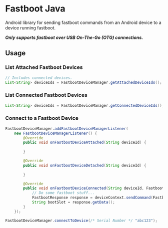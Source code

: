 # Fastboot Java

Android library for sending fastboot commands from an Android device to a device running fastboot.

***Only supports fastboot over USB On-The-Go (OTG) connections.***

## Usage
### List Attached Fastboot Devices
```java
// Includes connected devices.
List<String> deviceIds = FastbootDeviceManager.getAttachedDeviceIds();
```

### List Connected Fastboot Devices
```java
List<String> deviceIds = FastbootDeviceManager.getConnectedDeviceIds();
```

### Connect to a Fastboot Device
```java
FastbootDeviceManager.addFastbootDeviceManagerListener(
    new FastbootDeviceManagerListener() {
        @Override
        public void onFastbootDeviceAttached(String deviceId) {
            
        }

        @Override
        public void onFastbootDeviceDetached(String deviceId) {
            
        }

        @Override
        public void onFastbootDeviceConnected(String deviceId, FastbootDeviceContext deviceContext) {
            // Do some fastboot stuff...
            FastbootResponse response = deviceContext.sendCommand(FastbootCommand.getVar("current-slot"));
            String bootSlot = response.getData();
        }
    });

FastbootDeviceManager.connectToDevice(/* Serial Number */ "abc123");
```
